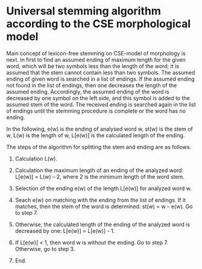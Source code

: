 # Universal stemming algorithm according to the CSE morphological model

Main concept of lexicon-free stemming on CSE-model of morphology is next. In first to find an assumed ending of maximum length for the given word, which will be two symbols less than the length of the word; it is assumed that the stem cannot contain less than two symbols. The assumed ending of given word is searched in a list of endings. If the assumed ending not found in the list of endings, then one decreases the length of the assumed ending.  Accordingly, the assumed ending of the word is decreased by one symbol on the left side, and this symbol is added to the assumed stem of the word. The received ending is searched again in the list of endings until the stemming procedure is complete or the word has no ending.

In the following, e(w) is the ending of analysed word w, st(w) is the stem of w, L(w) is the length of w, L[e(w)] is the calculated length of the ending.

The steps of the algorithm for splitting the stem and ending are as follows.

1. Calculation L(w).

2. Calculation the maximum length of an ending of the analyzed word: L[e(w)] = L(w) – 2, where 2 is the minimum length of the word stem.

3. Selection of the ending e(w) of the length L[e(w)] for analyzed word w.

4.  Seach e(w) on matching with the ending from the list of endings. If it matches, then the stem of the word is determined: st(w) = w – e(w). Go to step 7.

5. Otherwise, the calculated length of the ending of the analyzed word is decreased by one: L[e(w)] = L[e(w)] - 1.

6. If L[e(w)] < 1, then word w is without the ending. Go to step 7. Otherwise, go to step 3.

7. End.
